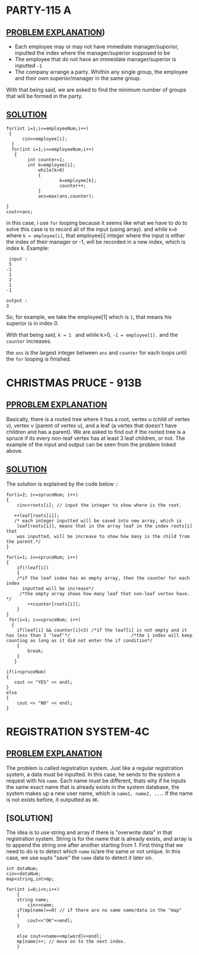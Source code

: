 # PARTY-115 A

## [PROBLEM EXPLANATION](http://codeforces.com/problemset/problem/115/A)) 

   - Each employee may or may not have immediate manager/suporior, inputted the index where the manager/superior supposed to be 
   - The employee that do not have an immeidate manager/superior is inputted `-1`
   - The company arrange a party. Whithin any single group, the employee and their own superior/manager in the same group. 
   
 With that being said, we are asked to find the minimum number of groups that will be formed in the party. 
 
 ## [SOLUTION](http://codeforces.com/submissions/kayleenp)
 
    for(int i=1;i<=employeeNum;i++)
     {
          cin>>employee[i];
      }
	  for(int i=1;i<=employeeNum;i++)
	   {
		 	int counter=1;
			int k=employee[i];
				while(k>0)
				{
						k=employee[k];
						counter++;
				}
				ans=max(ans,counter);

	}
    cout<<ans;

in this case, i use `for` looping because it seems like what we have to do to solve this case is to record all of the input (using array). and while  `k>0` where `k = employee[i]`, that employee[i] integer where the input is either the index of their manager or -1, will be recorded in a new index, which is index k. Example: 

     input :
     5
    -1
     1
     2
     1
    -1
    
    output : 
    3

So, for example, we take the employee[1] which is `1`, that means his superior is in index 0. 

With that being said, `k = 1 ` and while k>0, `-1 = employee[1].` and the `counter` increases. 

the `ans` is the largest integer between `ans` and `counter` for each loops until the  `for` looping is finished. 


# CHRISTMAS PRUCE - 913B

## [PPROBLEM EXPLANATION](http://codeforces.com/problemset/problem/913/B)

   Basically, there is a rooted tree where it has a root, vertex u (child of vertex v), vertex v (parent of vertex u), and a leaf (a vertex that doesn't have children and has a parent). We are asked to find out if the rooted tree is a spruce if its every non-leaf vertex has at least 3 leaf children, or not. The example of the input and output can be seen from the problem linked above. 
   
## [SOLUTION](http://codeforces.com/contest/913/submission/43742127)
The solution is explained by the code below :: 

	for(i=2; i<=spruceNum; i++)
    {
        cin>>roots[i]; // input the integer to show where is the root. 
	
       ++leaf[roots[i]]; 
       /* each integer inputted will be saved into new array, which is 
		leaf[roots[i]], means that in the array leaf in the index roots[i] that
		was inputted, will be increase to show how many is the child from the parent.*/     			
    }

    for(i=1; i<=spruceNum; i++)
    {
        if(!leaf[i])
        {
		/*if the leaf index has an empty array, then the counter for each index
		  inputted will be increase*/
		 /*the empty array shows how many leaf that non-leaf vertex have. */ 
            ++counter[roots[i]];
        }
    }
  	 for(i=1; i<=spruceNum; i++)
  	  {
        if(leaf[i] && counter[i]<3) /*if the leaf[i] is not empty and it has less than 3 'leaf'*/ 						/*the i index will keep counting as long as it did not enter the if condition*/ 
        {
            break; 
        }
 	   }

    if(i>spruceNum) 
    {
       cout << "YES" << endl;
    }
    else
    {
        cout << "NO" << endl;
    }


# REGISTRATION SYSTEM-4C

## [PROBLEM EXPLANATION](http://codeforces.com/problemset/problem/4/C)
The problem is called registration system. Just like a regular registration system, a data must be inputted. In this case, he sends to the system a request with his `name`. Each name must be different, thats why if he inputs the same exact name that is already exists in the system database, the system makes up a new user name, which is `name1, name2, ...`. If the name is not exists before, it outputted as `OK`. 

## [SOLUTION]
The idea is to use string and array if there is "overwrite data" in that registration system. String is for the name that is already exists, and array is to append the string one after another starting from 1. 
First thing that we need to do is to detect which `name` is/are the same or not unique. In this case, we use `map`to "save" the `name` data to detect it later on. 

	int dataNum;
	cin>>dataNum;
	map<string,int>mp;

	for(int i=0;i<n;i++)
        {
	    string name;
       	    cin>>name;
		if(mp[name]==0) // if there are no same name/data in the "map"
		{
		    cout<<"OK"<<endl; 
		}

		else cout<<name<<mp[word]<<endl;
		mp[name]++; // move on to the next index.
		}
